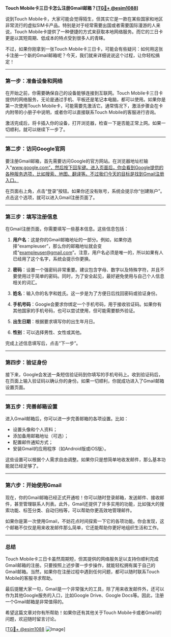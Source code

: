 **Touch Mobile卡三日卡怎么注册Gmail邮箱？[[TG💪+ @esim1088](https://t.me/s/esim1088)]**

说到Touch Mobile卡，大家可能会觉得陌生，但其实它是一款在某些国家和地区非常流行的虚拟SIM卡产品。特别是对于经常需要出国或者需要国际漫游的人来说，Touch Mobile卡提供了一种便捷的方式来获取本地网络服务。而它的三日卡更是以其短周期、低成本的特点受到很多人的青睐。

不过，如果你刚拿到一张Touch Mobile卡三日卡，可能会有些疑问：如何用这张卡注册一个新的Gmail邮箱呢？今天，我们就来详细说说这个过程，让你轻松搞定！

---

### **第一步：准备设备和网络**
在开始之前，你需要确保自己的设备能够连接到互联网。Touch Mobile卡三日卡提供的网络服务，无论是通过手机、平板还是笔记本电脑，都可以使用。如果你是第一次使用Touch Mobile卡，可能需要先激活它。通常情况下，激活步骤会在卡内附带的小册子中说明，或者你可以直接联系Touch Mobile的客服进行咨询。

激活完成后，将卡插入你的设备，打开浏览器，检查一下是否能正常上网。如果一切顺利，就可以继续下一步了。

---

### **第二步：访问Google官网**
要注册Gmail邮箱，首先需要访问Google的官方网站。在浏览器地址栏输入“www.google.com”，然后按下回车键。进入页面后，你会看到Google提供的各种服务选项，比如搜索、地图、翻译等。不过我们今天的目标是找到Gmail注册入口。

在页面右上角，点击“登录”按钮。如果你还没有账号，系统会提示你“创建账户”。点击这个选项，就可以进入Gmail注册页面了。

---

### **第三步：填写注册信息**
在Gmail注册页面，你需要填写一些基本信息。这些信息包括：

1. **用户名**：这是你的Gmail邮箱地址的一部分。例如，如果你选择“exampleuser”，那么你的邮箱地址就会变成“exampleuser@gmail.com”。注意，用户名必须是唯一的，所以如果有人已经用了这个名字，系统会提示你更换。

2. **密码**：设置一个强密码非常重要。建议包含字母、数字以及特殊字符，并且不要使用过于简单的密码。同时，为了安全起见，最好避免使用与自己个人信息相关的词汇。

3. **姓名**：输入你的名字和姓氏。这一步是为了方便日后找回密码或验证身份。

4. **手机号码**：Google会要求你绑定一个手机号码，用于接收验证码。如果你有其他国家的手机号码，也可以尝试使用，但可能需要额外验证。

5. **出生日期**：根据要求填写你的出生年月日。

6. **性别**：可以选择男性、女性或其他。

完成上述信息填写后，点击“下一步”。

---

### **第四步：验证身份**
接下来，Google会发送一条短信验证码到你填写的手机号码上。收到验证码后，在页面上输入验证码以确认你的身份。如果一切顺利，你就成功进入了Gmail邮箱设置页面。

---

### **第五步：完善邮箱设置**
进入Gmail邮箱后，你可以进一步完善邮箱的各项设置。比如：

- 设置头像和个人资料；
- 添加备用邮箱地址（可选）；
- 配置邮件通知方式；
- 安装Gmail的应用程序（如Android版或iOS版）。

这些设置可以根据个人需求自由调整。如果你只是想简单地收发邮件，那么基本功能就已经足够了。

---

### **第六步：开始使用Gmail**
现在，你的Gmail邮箱已经正式开通啦！你可以随时登录邮箱，发送邮件、接收邮件，甚至管理联系人列表。此外，Gmail还提供了许多实用的功能，比如强大的搜索功能、标签分类、自动归档等，可以帮助你更高效地管理邮件。

如果你是第一次使用Gmail，不妨花点时间探索一下它的各项功能。你会发现，这个邮箱不仅仅是用来收发邮件那么简单，它还能帮助你更好地组织生活和工作。

---

### **总结**
Touch Mobile卡三日卡虽然周期短，但其提供的网络服务足以支持你顺利完成Gmail邮箱的注册。只要按照上述步骤一步步操作，就能轻松拥有属于自己的Gmail邮箱。当然，如果你在注册过程中遇到任何问题，都可以随时联系Touch Mobile的客服寻求帮助。

最后提醒大家一句，Gmail是一个非常强大的工具，除了用来收发邮件外，还可以作为其他Google服务的入口，比如Google Drive、Google Docs等。因此，注册一个Gmail邮箱是非常值得的。

希望这篇文章对你有所帮助！如果你还有其他关于Touch Mobile卡或者Gmail的问题，欢迎随时留言讨论。

[[TG💪+ @esim1088](https://t.me/s/esim1088) ![Image](https://i.postimg.cc/4NQfJmqS/Snipaste-2025-05-13-00-14-12.png)]